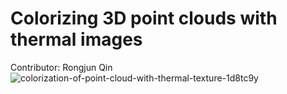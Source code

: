 # Colorizing 3D point clouds with thermal images
Contributor: Rongjun Qin
![colorization-of-point-cloud-with-thermal-texture-1d8tc9y](https://user-images.githubusercontent.com/32317924/125026335-56046200-e052-11eb-99a7-9a2f4b26740a.png)
